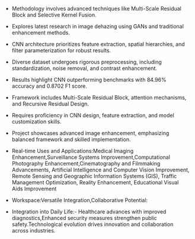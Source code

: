 - Methodology involves advanced techniques like Multi-Scale Residual Block and Selective Kernel Fusion.
- Explores latest research in image dehazing using GANs and traditional enhancement methods.
- CNN architecture prioritizes feature extraction, spatial hierarchies, and filter parameterization for robust results.
- Diverse dataset undergoes rigorous preprocessing, including standardization, noise removal, and contrast enhancement.
- Results highlight CNN outperforming benchmarks with 84.96% accuracy and 0.8702 F1 score.
- Framework includes Multi-Scale Residual Block, attention mechanisms, and Recursive Residual Design.
- Requires proficiency in CNN design, feature extraction, and model customization skills.
- Project showcases advanced image enhancement, emphasizing balanced framework and skilled implementation.
  
- Real-time Uses and Applications:Medical Imaging Enhancement,Surveillance Systems Improvement,Computational Photography Enhancement,Cinematography and Filmmaking Advancements, Artificial Intelligence and Computer Vision 
  Improvement, Remote Sensing and Geographic Information Systems (GIS), Traffic Management Optimization, Reality Enhancement, Educational Visual Aids Improvement

- Workspace:Versatile Integration,Collaborative Potential: 
- Integration into Daily Life:- Healthcare advances with improved diagnostics,Enhanced security measures strengthen public safety.Technological evolution drives innovation and collaboration across industries.

